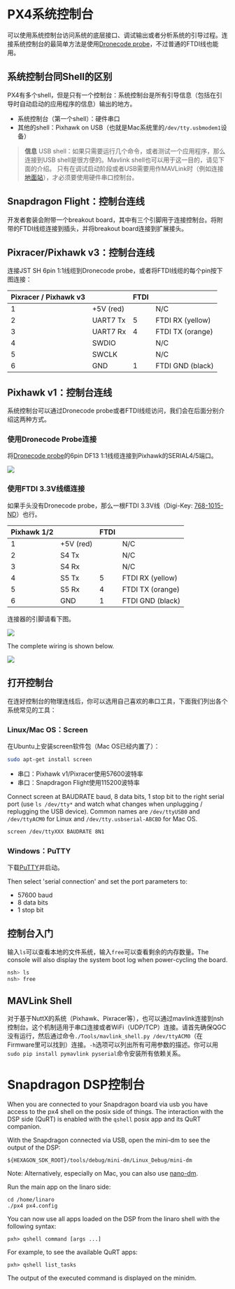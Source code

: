 # PX4系统控制台

可以使用系统控制台访问系统的底层接口、调试输出或者分析系统的引导过程。连接系统控制台的最简单方法是使用[Dronecode probe](http://nicadrone.com/index.php?id_product=65&controller=product)，不过普通的FTDI线也能用。

## 系统控制台同Shell的区别

PX4有多个shell，但是只有一个控制台：系统控制台是所有引导信息（包括在引导时自动启动的应用程序的信息）输出的地方。

  * 系统控制台（第一个shell）：硬件串口
  * 其他的shell：Pixhawk on USB（也就是Mac系统里的`/dev/tty.usbmodem1`设备）

> **信息**
> USB shell：如果只需要运行几个命令，或者测试一个应用程序，那么连接到USB shell是很方便的。Mavlink shell也可以用于这一目的，请见下面的介绍。
> 只有在调试启动阶段或者USB需要用作MAVLink时（例如连接[地面站](qgroundcontrol-intro.md)），才必须要使用硬件串口控制台。

## Snapdragon Flight：控制台连线

开发者套装会附带一个breakout board，其中有三个引脚用于连接控制台。将附带的FTDI线缆连接到插头，并将breakout board连接到扩展接头。

## Pixracer/Pixhawk v3：控制台连线

连接JST SH 6pin 1:1线缆到Dronecode probe，或者将FTDI线缆的每个pin按下图连接：

| Pixracer / Pixhawk v3  |         | FTDI    |        |
| -- | -- | -- | -- |
|1         | +5V (red)     |         | N/C    |
|2         | UART7 Tx      | 5       | FTDI RX (yellow)  |
|3         | UART7 Rx      | 4       | FTDI TX (orange)  |
|4         | SWDIO      |         | N/C   |
|5         | SWCLK      |         | N/C   |
|6         | GND     | 1       | FTDI GND (black)   |

## Pixhawk v1：控制台连线

系统控制台可以通过Dronecode probe或者FTDI线缆访问，我们会在后面分别介绍这两种方式。

### 使用Dronecode Probe连接

将[Dronecode probe](http://nicadrone.com/index.php?id_product=65&controller=product)的6pin DF13 1:1线缆连接到Pixhawk的SERIAL4/5端口。

![](images/console/dronecode_probe.jpg)

### 使用FTDI 3.3V线缆连接

如果手头没有Dronecode probe，那么一根FTDI 3.3V线（Digi-Key: [768-1015-ND](http://www.digikey.com/product-detail/en/TTL-232R-3V3/768-1015-ND/1836393)）也行。

| Pixhawk 1/2  |         | FTDI    |        |
| -- | -- | -- | -- |
|1         | +5V (red)     |         | N/C    |
|2         | S4 Tx      |         | N/C   |
|3         | S4 Rx      |         | N/C   |
|4         | S5 Tx      | 5       | FTDI RX (yellow)   |
|5         | S5 Rx      | 4       | FTDI TX (orange)   |
|6         | GND     | 1       | FTDI GND (black)   |

连接器的引脚请看下图。

![](images/console/console_connector.jpg)

The complete wiring is shown below.

![](images/console/console_debug.jpg)

## 打开控制台

在连好控制台的物理连线后，你可以选用自己喜欢的串口工具，下面我们列出各个系统常见的工具：

### Linux/Mac OS：Screen

在Ubuntu上安装screen软件包（Mac OS已经内置了）：

<div class="host-code"></div>

```bash
sudo apt-get install screen
```

  * 串口：Pixhawk v1/Pixracer使用57600波特率
  * 串口：Snapdragon Flight使用115200波特率

Connect screen at BAUDRATE baud, 8 data bits, 1 stop bit to the right serial port (use `ls /dev/tty*` and watch what changes when unplugging / replugging the USB device). Common names are `/dev/ttyUSB0` and `/dev/ttyACM0` for Linux and `/dev/tty.usbserial-ABCBD` for Mac OS.

<div class="host-code"></div>

```bash
screen /dev/ttyXXX BAUDRATE 8N1
```

### Windows：PuTTY

下载[PuTTY](http://www.chiark.greenend.org.uk/~sgtatham/putty/download.html)并启动。

Then select 'serial connection' and set the port parameters to:

  * 57600 baud
  * 8 data bits
  * 1 stop bit

## 控制台入门

输入`ls`可以查看本地的文件系统，输入`free`可以查看剩余的内存数量。The console will also display the system boot log when power-cycling the board.

```bash
nsh> ls
nsh> free
```

## MAVLink Shell

对于基于NuttX的系统（Pixhawk、Pixracer等），也可以通过mavlink连接到nsh控制台。这个机制适用于串口连接或者WiFi（UDP/TCP）连接。请首先确保QGC没有运行，然后通过命令`./Tools/mavlink_shell.py /dev/ttyACM0`（在Firmware里可以找到）连接。`-h`选项可以列出所有可用参数的描述。你可以用`sudo pip install pymavlink pyserial`命令安装所有依赖关系。

# Snapdragon DSP控制台

When you are connected to your Snapdragon board via usb you have access to the px4 shell on the posix side of things.
The interaction with the DSP side (QuRT) is enabled with the `qshell` posix app and its QuRT companion.

With the Snapdragon connected via USB, open the mini-dm to see the output of the DSP:
```
${HEXAGON_SDK_ROOT}/tools/debug/mini-dm/Linux_Debug/mini-dm
```

Note: Alternatively, especially on Mac, you can also use [nano-dm](https://github.com/kevinmehall/nano-dm).

Run the main app on the linaro side:
```
cd /home/linaro
./px4 px4.config
```

You can now use all apps loaded on the DSP from the linaro shell with the following syntax:
```
pxh> qshell command [args ...]
```

For example, to see the available QuRT apps:
```
pxh> qshell list_tasks
```

The output of the executed command is displayed on the minidm.
